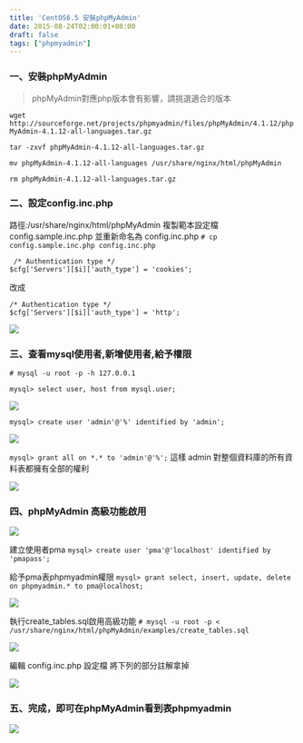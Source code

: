 ```yaml
---
title: 'CentOS6.5 安裝phpMyAdmin'
date: 2015-08-24T02:00:01+08:00
draft: false
tags: ["phpmyadmin"]
---
```

### 一、安裝phpMyAdmin
>phpMyAdmin對應php版本會有影響，請挑選適合的版本

`wget http://sourceforge.net/projects/phpmyadmin/files/phpMyAdmin/4.1.12/phpMyAdmin-4.1.12-all-languages.tar.gz`

`tar -zxvf phpMyAdmin-4.1.12-all-languages.tar.gz`

`mv phpMyAdmin-4.1.12-all-languages /usr/share/nginx/html/phpMyAdmin`

`rm phpMyAdmin-4.1.12-all-languages.tar.gz`

### 二、設定config.inc.php
路徑:/usr/share/nginx/html/phpMyAdmin
複製範本設定檔 config.sample.inc.php 並重新命名為 config.inc.php
`# cp config.sample.inc.php config.inc.php`

```
 /* Authentication type */
$cfg['Servers'][$i]['auth_type'] = 'cookies';
```
改成
```
/* Authentication type */
$cfg['Servers'][$i]['auth_type'] = 'http';
```

![](https://fblog.ooopiz.com/images/201508/A01-01.png)

### 三、查看mysql使用者,新增使用者,給予權限

`# mysql -u root -p -h 127.0.0.1`

`mysql> select user, host from mysql.user;`

![](https://fblog.ooopiz.com/images/201508/A01-02.png)

`mysql> create user 'admin'@'%' identified by 'admin';`

![](https://fblog.ooopiz.com/images/201508/A01-03.png)

`mysql> grant all on *.* to 'admin'@'%';`
這樣 admin 對整個資料庫的所有資料表都擁有全部的權利

![](https://fblog.ooopiz.com/images/201508/A01-04.png)

### 四、phpMyAdmin 高級功能啟用

![](https://fblog.ooopiz.com/images/201508/A01-05.png)

建立使用者pma
`mysql> create user 'pma'@'localhost' identified by 'pmapass';`

給予pma表phpmyadmin權限
`mysql> grant select, insert, update, delete on phpmyadmin.* to pma@localhost;`

![](https://fblog.ooopiz.com/images/201508/A01-06.png)

執行create_tables.sql啟用高級功能
`# mysql -u root -p < /usr/share/nginx/html/phpMyAdmin/examples/create_tables.sql`

![](https://fblog.ooopiz.com/images/201508/A01-07.png)

編輯 config.inc.php 設定檔
將下列的部分註解拿掉

![](https://fblog.ooopiz.com/images/201508/A01-08.png)

### 五、完成，即可在phpMyAdmin看到表phpmyadmin

![](https://fblog.ooopiz.com/images/201508/A01-09.png)
